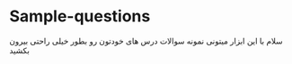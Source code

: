 # Sample-questions
سلام با این ابزار میتونی نمونه سوالات درس های خودتون رو بطور خیلی راحتی بیرون بکشید
